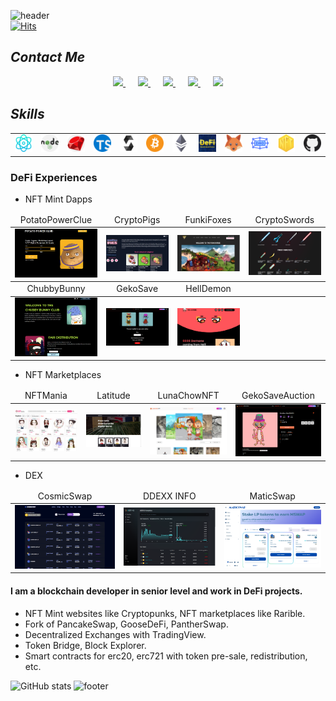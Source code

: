 ![header](https://capsule-render.vercel.app/api?type=wave&color=timeAuto&height=300&section=header&text=Welcome!&desc=I%20am%20Alan%20Martinez&fontSize=90&animation=fadeIn&fontAlignY=38&descAlign=57&descAlignY=55&descSize=30)       
[![Hits](https://hits.seeyoufarm.com/api/count/incr/badge.svg?url=https%3A%2F%2Fgithub.com%2Falanmartinez24%2Fhit-counter&count_bg=%2353B2F5&title_bg=%23555555&icon=flathub.svg&icon_color=%23E7E7E7&title=Hits&edge_flat=true)](https://hits.seeyoufarm.com)
## **_Contact Me_**
<p align='center'>
<a href="mailto:alanxmartin45@gmail.com" style="margin-right: 20px;">
  <img src="https://img.shields.io/badge/email me-%BB001B.svg?&style=for-the-badge&logo=gmail&logoColor=white" />
</a>
<a href="https://linkedin.com/in/alanmartinez24" style="margin-right: 20px;">
  <img src="https://img.shields.io/badge/linkedin-0072B1.svg?&style=for-the-badge&logo=linkedin&logoColor=white" />
</a>
<a href="https://twitter.com/alanxmartinez" style="margin-right: 20px;">
  <img src="https://img.shields.io/badge/twitter-00ACEE.svg?&style=for-the-badge&logo=twitter&logoColor=white" />
</a>
<a href="https://t.me/alanmartinez" style="margin-right: 20px;">
  <img src="https://img.shields.io/badge/telegram-229ED9.svg?&style=for-the-badge&logo=telegram&logoColor=white" />
</a>
<a href="https://discord.gg/alanmartinez">
  <img src="https://img.shields.io/badge/discord-5865F2.svg?&style=for-the-badge&logo=discord&logoColor=white" />
</a>

</p>

## **_Skills_**
<table>
  <tr>
    <td><img src="https://github.com/alanmartinez24/alanmartinez24/blob/main/icons/react.png?raw=true" width="200"></td>
    <td><img src="https://github.com/alanmartinez24/alanmartinez24/blob/main/icons/nodejs.png?raw=true" width="200"></td>
    <td><img src="https://github.com/alanmartinez24/alanmartinez24/blob/main/icons/ruby.png?raw=true" width="200"></td>
    <td><img src="https://github.com/alanmartinez24/alanmartinez24/blob/main/icons/typescript.png?raw=true" width="200"></td>
    <td><img src="https://github.com/alanmartinez24/alanmartinez24/blob/main/icons/solidity.png?raw=true" width="200"></td>
    <td><img src="https://github.com/alanmartinez24/alanmartinez24/blob/main/icons/bitcoin.png?raw=true" width="200"></td>
    <td><img src="https://github.com/alanmartinez24/alanmartinez24/blob/main/icons/ethereum.png?raw=true" width="200"></td>
    <td><img src="https://github.com/alanmartinez24/alanmartinez24/blob/main/icons/defi.png?raw=true" width="200"></td>
    <td><img src="https://github.com/alanmartinez24/alanmartinez24/blob/main/icons/metamask.png?raw=true" width="200"></td>
    <td><img src="https://github.com/alanmartinez24/alanmartinez24/blob/main/icons/dao.png?raw=true" width="200"></td>
    <td><img src="https://github.com/alanmartinez24/alanmartinez24/blob/main/icons/nft.png?raw=true" width="200"></td>
    <td><img src="https://github.com/alanmartinez24/alanmartinez24/blob/main/icons/github.png?raw=true" width="200"></td>
  </tr>
</table>

### DeFi Experiences
- NFT Mint Dapps
<table>
    <thead align="center">
        <tr>
            <td>PotatoPowerClue</td>
            <td>CryptoPigs</td>           
            <td>FunkiFoxes</td>
            <td>CryptoSwords</td>
        </tr>
    </thead>
    <tr>
        <td>
            <a href="https://mint.potatopower.club/">
                <img src="https://github.com/lizhming/lizhming/blob/main/projects/PotatoPowerClub.png?raw=true" width="200">
            </a>
        </td>
        <td>
            <a href="https://cryptopigs.one/#/">
                <img src="https://github.com/lizhming/lizhming/blob/main/projects/CryptoPig.png?raw=true" width="200">
            </a>
        </td> 
        <td>
            <a href="https://funkifoxes.com/">
                <img src="https://github.com/lizhming/lizhming/blob/main/projects/FunkiFoxes.png?raw=true" width="200">
            </a>
        </td>
        <td>
            <a href="https://crypto-swords.com/" target="_blank">
                <img src="https://github.com/lizhming/lizhming/blob/main/projects/CryptoSwords.png?raw=true" width="200">
            </a>
        </td>                
    </tr>
    <thead align="center">
        <tr>
            <td>ChubbyBunny</td>
            <td>GekoSave</td>
            <td>HellDemon</td>
        </tr>
    </thead>
    <tr>
        <td>
            <a href="http://194.233.79.244:7005/" target="_blank">
                <img src="https://github.com/lizhming/lizhming/blob/main/projects/ChubbyBunny1.png?raw=true" width="200">
            </a>
        </td>
        <td>
            <a href="https://gekosave.io/" target="_blank">
                <img src="https://github.com/lizhming/lizhming/blob/main/projects/GekoSave0.png?raw=true" width="200">
            </a>
        </td>
        <td>
            <a href="https://helldemons.io/" target="_blank">
                <img src="https://github.com/lizhming/lizhming/blob/main/projects/HellDemon.png?raw=true" width="200">
            </a>
        </td>                       
    </tr>   
</table>

- NFT Marketplaces
<table>
    <thead align="center">
        <tr>
            <td>NFTMania</td>
            <td>Latitude</td>
            <td>LunaChowNFT</td>
            <td>GekoSaveAuction</td>
        </tr>
    </thead>
    <tr>
        <td>
            <a href="https://nftmania.app/">
                <img src="https://github.com/lizhming/lizhming/blob/main/projects/nftmania.png?raw=true" width="200">
            </a>
        </td>        
        <td>
            <a href="https://latitud.art/">
                <img src="https://github.com/lizhming/lizhming/blob/main/projects/latitud.png?raw=true" width="200">
            </a>
        </td> 
        <td>
            <a href="https://lunachownft.com/">
                <img src="https://github.com/lizhming/lizhming/blob/main/projects/LunachowNFT.png?raw=true" width="200">
            </a>
        </td> 
        <td>
            <a href="https://gekosave.io/marketplace">
                <img src="https://github.com/lizhming/lizhming/blob/main/projects/GekoSave1.png?raw=true" width="200">
            </a>
        </td>     
    </tr>
</table>

- DEX
<table>
<thead align="center">
        <tr>
            <td>CosmicSwap</td>
            <td>DDEXX INFO</td>
            <td>MaticSwap</td>  
        </tr>
    </thead>
    <tr>
        <td>
            <a href="https://app.cosmicswap.finance/">
                <img src="https://github.com/lizhming/lizhming/blob/main/projects/cosmicswap.png?raw=true" width="200">
            </a>
        </td>          
        <td>
            <a href="http://analytics.ddexx.io">
                <img src="https://github.com/lizhming/lizhming/blob/main/projects/ddexinfo.png?raw=true" width="200">
            </a>
        </td>   
        <td>
            <a href="https://maticfront.web.app/farms">
                <img src="https://github.com/lizhming/lizhming/blob/main/projects/maticswap.png?raw=true" width="200">
            </a>
        </td> 
    </tr>  
</table>

#### I am a blockchain developer in senior level and work in DeFi projects.
- NFT Mint websites like Cryptopunks, NFT marketplaces like Rarible.
- Fork of PancakeSwap, GooseDeFi, PantherSwap.
- Decentralized Exchanges with TradingView.
- Token Bridge, Block Explorer.
- Smart contracts for erc20, erc721 with token pre-sale, redistribution, etc.

![GitHub stats](https://github-readme-stats.vercel.app/api?username=alanmartinez24&show_icons=true&theme=radical)
![footer](https://capsule-render.vercel.app/api?type=wave&color=timeAuto&height=300&section=footer&text=Thank%20You!&fontAlignY=60)
